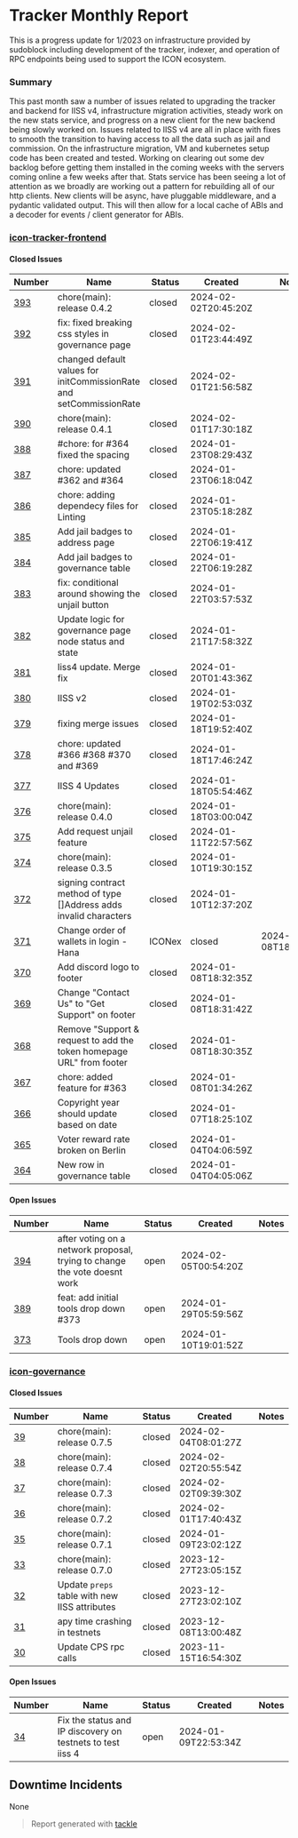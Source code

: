# Tracker Monthly Report

This is a progress update for 1/2023 on infrastructure provided by sudoblock including development of the tracker, indexer, and operation of RPC endpoints being used to support the ICON ecosystem.

### Summary


This past month saw a number of issues related to upgrading the tracker and backend for IISS v4, infrastructure migration activities, steady work on the new stats service, and progress on a new client for the new backend being slowly worked on. Issues related to IISS v4 are all in place with fixes to smooth the transition to having access to all the data such as jail and commission. On the infrastructure migration, VM and kubernetes setup code has been created and tested. Working on clearing out some dev backlog before getting them installed in the coming weeks with the servers coming online a few weeks after that. Stats service has been seeing a lot of attention as we broadly are working out a pattern for rebuilding all of our http clients. New clients will be async, have pluggable middleware, and a pydantic validated output. This will then allow for a local cache of ABIs and a decoder for events / client generator for ABIs. 

### [icon-tracker-frontend](https://github.com/sudoblockio/icon-tracker-frontend)

#### Closed Issues

| Number | Name | Status | Created | Notes |
| --- | --- | --- | --- | --- |
| [393](https://github.com/sudoblockio/icon-tracker-frontend/pull/393) | chore(main): release 0.4.2 | closed | 2024-02-02T20:45:20Z | | 
| [392](https://github.com/sudoblockio/icon-tracker-frontend/pull/392) | fix: fixed breaking css styles in governance page | closed | 2024-02-01T23:44:49Z | | 
| [391](https://github.com/sudoblockio/icon-tracker-frontend/pull/391) | changed default values for initCommissionRate and setCommissionRate  | closed | 2024-02-01T21:56:58Z | | 
| [390](https://github.com/sudoblockio/icon-tracker-frontend/pull/390) | chore(main): release 0.4.1 | closed | 2024-02-01T17:30:18Z | | 
| [388](https://github.com/sudoblockio/icon-tracker-frontend/pull/388) | #chore: for #364 fixed the spacing | closed | 2024-01-23T08:29:43Z | | 
| [387](https://github.com/sudoblockio/icon-tracker-frontend/pull/387) | chore: updated #362 and #364 | closed | 2024-01-23T06:18:04Z | | 
| [386](https://github.com/sudoblockio/icon-tracker-frontend/pull/386) | chore: adding dependecy files for Linting | closed | 2024-01-23T05:18:28Z | | 
| [385](https://github.com/sudoblockio/icon-tracker-frontend/pull/385) | Add jail badges to address page | closed | 2024-01-22T06:19:41Z | | 
| [384](https://github.com/sudoblockio/icon-tracker-frontend/pull/384) | Add jail badges to governance table | closed | 2024-01-22T06:19:28Z | | 
| [383](https://github.com/sudoblockio/icon-tracker-frontend/pull/383) | fix: conditional around showing the unjail button | closed | 2024-01-22T03:57:53Z | | 
| [382](https://github.com/sudoblockio/icon-tracker-frontend/issues/382) | Update logic for governance page node status and state  | closed | 2024-01-21T17:58:32Z | | 
| [381](https://github.com/sudoblockio/icon-tracker-frontend/pull/381) | Iiss4 update. Merge fix | closed | 2024-01-20T01:43:36Z | | 
| [380](https://github.com/sudoblockio/icon-tracker-frontend/pull/380) | IISS v2 | closed | 2024-01-19T02:53:03Z | | 
| [379](https://github.com/sudoblockio/icon-tracker-frontend/pull/379) | fixing merge issues | closed | 2024-01-18T19:52:40Z | | 
| [378](https://github.com/sudoblockio/icon-tracker-frontend/pull/378) | chore: updated #366 #368 #370 and #369 | closed | 2024-01-18T17:46:24Z | | 
| [377](https://github.com/sudoblockio/icon-tracker-frontend/pull/377) | IISS 4 Updates  | closed | 2024-01-18T05:54:46Z | | 
| [376](https://github.com/sudoblockio/icon-tracker-frontend/pull/376) | chore(main): release 0.4.0 | closed | 2024-01-18T03:00:04Z | | 
| [375](https://github.com/sudoblockio/icon-tracker-frontend/pull/375) | Add request unjail feature | closed | 2024-01-11T22:57:56Z | | 
| [374](https://github.com/sudoblockio/icon-tracker-frontend/pull/374) | chore(main): release 0.3.5 | closed | 2024-01-10T19:30:15Z | | 
| [372](https://github.com/sudoblockio/icon-tracker-frontend/issues/372) | signing contract method of type []Address adds invalid characters  | closed | 2024-01-10T12:37:20Z | | 
| [371](https://github.com/sudoblockio/icon-tracker-frontend/issues/371) | Change order of wallets in login - Hana | ICONex | closed | 2024-01-08T18:36:44Z | | 
| [370](https://github.com/sudoblockio/icon-tracker-frontend/issues/370) | Add discord logo to footer | closed | 2024-01-08T18:32:35Z | | 
| [369](https://github.com/sudoblockio/icon-tracker-frontend/issues/369) | Change "Contact Us" to "Get Support" on footer | closed | 2024-01-08T18:31:42Z | | 
| [368](https://github.com/sudoblockio/icon-tracker-frontend/issues/368) | Remove "Support & request to add the token homepage URL" from footer | closed | 2024-01-08T18:30:35Z | | 
| [367](https://github.com/sudoblockio/icon-tracker-frontend/pull/367) | chore: added feature for #363 | closed | 2024-01-08T01:34:26Z | | 
| [366](https://github.com/sudoblockio/icon-tracker-frontend/issues/366) | Copyright year should update based on date | closed | 2024-01-07T18:25:10Z | | 
| [365](https://github.com/sudoblockio/icon-tracker-frontend/issues/365) | Voter reward rate broken on Berlin | closed | 2024-01-04T04:06:59Z | | 
| [364](https://github.com/sudoblockio/icon-tracker-frontend/issues/364) | New row in governance table  | closed | 2024-01-04T04:05:06Z | | 

#### Open Issues

| Number | Name | Status | Created | Notes |
| --- | --- | --- | --- | --- | 
| [394](https://github.com/sudoblockio/icon-tracker-frontend/issues/394) | after voting on a network proposal, trying to change the vote doesnt work | open | 2024-02-05T00:54:20Z | | 
| [389](https://github.com/sudoblockio/icon-tracker-frontend/pull/389) | feat: add initial tools drop down #373 | open | 2024-01-29T05:59:56Z | | 
| [373](https://github.com/sudoblockio/icon-tracker-frontend/issues/373) | Tools drop down  | open | 2024-01-10T19:01:52Z | | 

### [icon-governance](https://github.com/sudoblockio/icon-governance)

#### Closed Issues

| Number | Name | Status | Created | Notes |
| --- | --- | --- | --- | --- |
| [39](https://github.com/sudoblockio/icon-governance/pull/39) | chore(main): release 0.7.5 | closed | 2024-02-04T08:01:27Z | | 
| [38](https://github.com/sudoblockio/icon-governance/pull/38) | chore(main): release 0.7.4 | closed | 2024-02-02T20:55:54Z | | 
| [37](https://github.com/sudoblockio/icon-governance/pull/37) | chore(main): release 0.7.3 | closed | 2024-02-02T09:39:30Z | | 
| [36](https://github.com/sudoblockio/icon-governance/pull/36) | chore(main): release 0.7.2 | closed | 2024-02-01T17:40:43Z | | 
| [35](https://github.com/sudoblockio/icon-governance/pull/35) | chore(main): release 0.7.1 | closed | 2024-01-09T23:02:12Z | | 
| [33](https://github.com/sudoblockio/icon-governance/pull/33) | chore(main): release 0.7.0 | closed | 2023-12-27T23:05:15Z | | 
| [32](https://github.com/sudoblockio/icon-governance/issues/32) | Update `preps` table with new IISS attributes  | closed | 2023-12-27T23:02:10Z | | 
| [31](https://github.com/sudoblockio/icon-governance/issues/31) | apy time crashing in testnets  | closed | 2023-12-08T13:00:48Z | | 
| [30](https://github.com/sudoblockio/icon-governance/issues/30) | Update CPS rpc calls  | closed | 2023-11-15T16:54:30Z | | 

#### Open Issues

| Number | Name | Status | Created | Notes |
| --- | --- | --- | --- | --- | 
| [34](https://github.com/sudoblockio/icon-governance/issues/34) | Fix the status and IP discovery on testnets to test iiss 4  | open | 2024-01-09T22:53:34Z | | 


## Downtime Incidents

None 

> Report generated with [tackle](https://github.com/robcxyz/tackle-box)